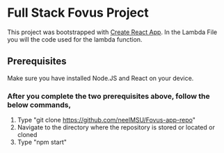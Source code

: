 # Full Stack Fovus Project

This project was bootstrapped with [Create React App](https://github.com/facebook/create-react-app).
In the Lambda File you will the code used for the lambda function.

## Prerequisites

Make sure you have installed Node.JS and React on your device.

### After you complete the two prerequisites above, follow the below commands,

1. Type "git clone https://github.com/neelMSU/Fovus-app-repo"
2. Navigate to the directory where the repository is stored or located or cloned
3. Type "npm start"
